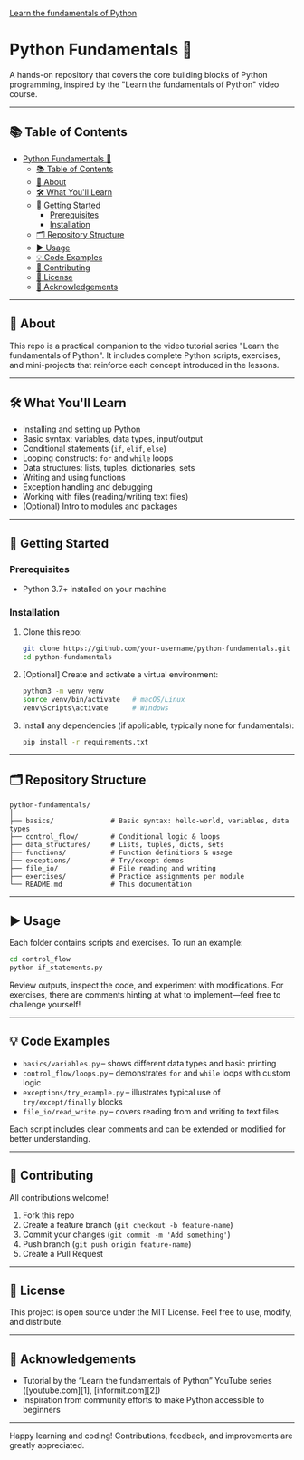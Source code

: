 [Learn the fundamentals of Python](https://www.youtube.com/watch?v=_Vzu0IXPyF4&utm_source=chatgpt.com)



# Python Fundamentals 🐍

A hands-on repository that covers the core building blocks of Python programming, inspired by the "Learn the fundamentals of Python" video course.

---

## 📚 Table of Contents

- [Python Fundamentals 🐍](#python-fundamentals-)
  - [📚 Table of Contents](#-table-of-contents)
  - [🌟 About](#-about)
  - [🛠 What You'll Learn](#-what-youll-learn)
  - [🚀 Getting Started](#-getting-started)
    - [Prerequisites](#prerequisites)
    - [Installation](#installation)
  - [🗂 Repository Structure](#-repository-structure)
  - [▶️ Usage](#️-usage)
  - [💡 Code Examples](#-code-examples)
  - [🤝 Contributing](#-contributing)
  - [📄 License](#-license)
  - [🙏 Acknowledgements](#-acknowledgements)

---

## 🌟 About

This repo is a practical companion to the video tutorial series "Learn the fundamentals of Python". It includes complete Python scripts, exercises, and mini-projects that reinforce each concept introduced in the lessons.

---

## 🛠 What You'll Learn

* Installing and setting up Python
* Basic syntax: variables, data types, input/output
* Conditional statements (`if`, `elif`, `else`)
* Looping constructs: `for` and `while` loops
* Data structures: lists, tuples, dictionaries, sets
* Writing and using functions
* Exception handling and debugging
* Working with files (reading/writing text files)
* (Optional) Intro to modules and packages

---

## 🚀 Getting Started

### Prerequisites

* Python 3.7+ installed on your machine

### Installation

1. Clone this repo:

   ```bash
   git clone https://github.com/your-username/python-fundamentals.git
   cd python-fundamentals
   ```
2. \[Optional] Create and activate a virtual environment:

   ```bash
   python3 -m venv venv
   source venv/bin/activate   # macOS/Linux
   venv\Scripts\activate      # Windows
   ```
3. Install any dependencies (if applicable, typically none for fundamentals):

   ```bash
   pip install -r requirements.txt
   ```

---

## 🗂 Repository Structure

```text
python-fundamentals/
│
├── basics/              # Basic syntax: hello-world, variables, data types
├── control_flow/        # Conditional logic & loops
├── data_structures/     # Lists, tuples, dicts, sets
├── functions/           # Function definitions & usage
├── exceptions/          # Try/except demos
├── file_io/             # File reading and writing
├── exercises/           # Practice assignments per module
└── README.md            # This documentation
```

---

## ▶️ Usage

Each folder contains scripts and exercises. To run an example:

```bash
cd control_flow
python if_statements.py
```

Review outputs, inspect the code, and experiment with modifications. For exercises, there are comments hinting at what to implement—feel free to challenge yourself!

---

## 💡 Code Examples

* `basics/variables.py` – shows different data types and basic printing
* `control_flow/loops.py` – demonstrates `for` and `while` loops with custom logic
* `exceptions/try_example.py` – illustrates typical use of `try/except/finally` blocks
* `file_io/read_write.py` – covers reading from and writing to text files

Each script includes clear comments and can be extended or modified for better understanding.

---

## 🤝 Contributing

All contributions welcome!

1. Fork this repo
2. Create a feature branch (`git checkout -b feature-name`)
3. Commit your changes (`git commit -m 'Add something'`)
4. Push branch (`git push origin feature-name`)
5. Create a Pull Request

---

## 📄 License

This project is open source under the MIT License. Feel free to use, modify, and distribute.

---

## 🙏 Acknowledgements

* Tutorial by the “Learn the fundamentals of Python” YouTube series ([youtube.com][1], [informit.com][2])
* Inspiration from community efforts to make Python accessible to beginners

---

Happy learning and coding!
Contributions, feedback, and improvements are greatly appreciated.
